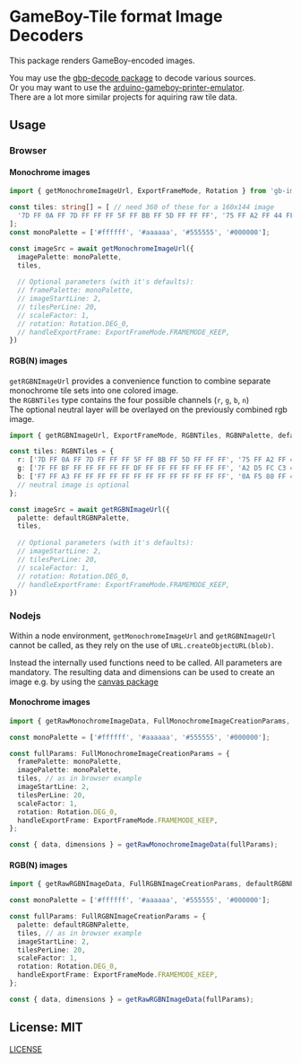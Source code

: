 # GameBoy-Tile format Image Decoders

This package renders GameBoy-encoded images.  

You may use the [gbp-decode package](https://npmjs.com/gbp-decode) to decode various sources.  
Or you may want to use the [arduino-gameboy-printer-emulator](https://github.com/mofosyne/arduino-gameboy-printer-emulator).  
There are a lot more similar projects for aquiring raw tile data.  

## Usage

### Browser
#### Monochrome images
```typescript
import { getMonochromeImageUrl, ExportFrameMode, Rotation } from 'gb-image-decoder';

const tiles: string[] = [ // need 360 of these for a 160x144 image
  '7D FF 0A FF 7D FF FF FF 5F FF BB FF 5D FF FF FF', '75 FF A2 FF 44 FF FF FF 5D FF FF FF FF FF FF FF', '55 FF 1F FF 57 FF FF FF 7D FF FF FF FF FF FF FF', '77 FF FD FF 57 FF FF FF 75 FF FF FF DF FF FF FF',
];
const monoPalette = ['#ffffff', '#aaaaaa', '#555555', '#000000'];

const imageSrc = await getMonochromeImageUrl({
  imagePalette: monoPalette,
  tiles,
  
  // Optional parameters (with it's defaults):
  // framePalette: monoPalette,
  // imageStartLine: 2,
  // tilesPerLine: 20,
  // scaleFactor: 1,
  // rotation: Rotation.DEG_0,
  // handleExportFrame: ExportFrameMode.FRAMEMODE_KEEP,
})
```

#### RGB(N) images
`getRGBNImageUrl` provides a convenience function to combine separate monochrome tile sets into one colored image.  
the `RGBNTiles` type contains the four possible channels (`r`, `g`, `b`, `n`)  
The optional neutral layer will be overlayed on the previously combined rgb image.
```typescript
import { getRGBNImageUrl, ExportFrameMode, RGBNTiles, RGBNPalette, defaultRGBNPalette } from 'gb-image-decoder';

const tiles: RGBNTiles = {
  r: ['7D FF 0A FF 7D FF FF FF 5F FF BB FF 5D FF FF FF', '75 FF A2 FF 44 FF FF FF 5D FF FF FF FF FF FF FF', '55 FF 1F FF 57 FF FF FF 7D FF FF FF FF FF FF FF', '77 FF FD FF 57 FF FF FF 75 FF FF FF DF FF FF FF'],
  g: ['7F FF BF FF FF FF FF FF DF FF FF FF FF FF FF FF', 'A2 D5 FC C3 4C D3 FE C1 D8 E4 ED F2 FF F1 DB FC', 'EA 55 83 FC 48 F5 07 F8 A4 53 A8 07 A3 5C FE 01', 'FF 3F FF 3F FF 3F 7F BF FF 3F FF 7F 7D FF FF FF'],
  b: ['F7 FF A3 FF FF FF FF FF FF FF FF FF FF FF FF FF', '0A F5 80 FF 40 FF F1 FE FB FD F0 FF 52 FD E1 FE', '88 77 40 BF 2A D5 18 EF 88 77 04 FB AA 55 17 E8', 'A0 5F 51 AE AA 55 54 AB AA 55 05 FA AA 55 67 98'],
  // neutral image is optional
};

const imageSrc = await getRGBNImageUrl({
  palette: defaultRGBNPalette,
  tiles,
  
  // Optional parameters (with it's defaults):
  // imageStartLine: 2,
  // tilesPerLine: 20,
  // scaleFactor: 1,
  // rotation: Rotation.DEG_0,
  // handleExportFrame: ExportFrameMode.FRAMEMODE_KEEP,
})
```

### Nodejs
Within a node environment, `getMonochromeImageUrl` and `getRGBNImageUrl` cannot be called, as they rely on the use of  `URL.createObjectURL(blob)`.

Instead the internally used functions need to be called. All parameters are mandatory. 
The resulting data and dimensions can be used to create an image e.g. by using the [canvas package](https://www.npmjs.com/package/canvas)

#### Monochrome images 
```typescript
import { getRawMonochromeImageData, FullMonochromeImageCreationParams, ExportFrameMode } from 'gb-image-decoder';

const monoPalette = ['#ffffff', '#aaaaaa', '#555555', '#000000'];

const fullParams: FullMonochromeImageCreationParams = {
  framePalette: monoPalette,
  imagePalette: monoPalette,
  tiles, // as in browser example
  imageStartLine: 2,
  tilesPerLine: 20,
  scaleFactor: 1,
  rotation: Rotation.DEG_0,
  handleExportFrame: ExportFrameMode.FRAMEMODE_KEEP,
};

const { data, dimensions } = getRawMonochromeImageData(fullParams);
```

#### RGB(N) images
```typescript
import { getRawRGBNImageData, FullRGBNImageCreationParams, defaultRGBNPalette, ExportFrameMode } from 'gb-image-decoder';

const monoPalette = ['#ffffff', '#aaaaaa', '#555555', '#000000'];

const fullParams: FullRGBNImageCreationParams = {
  palette: defaultRGBNPalette,
  tiles, // as in browser example
  imageStartLine: 2,
  tilesPerLine: 20,
  scaleFactor: 1,
  rotation: Rotation.DEG_0,
  handleExportFrame: ExportFrameMode.FRAMEMODE_KEEP,
};

const { data, dimensions } = getRawRGBNImageData(fullParams);
```

## License: MIT
[LICENSE](./LICENSE)
